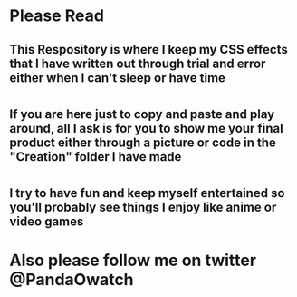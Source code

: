 # Please Read
## This Respository is where I keep my CSS effects that I have written out through trial and error either when I can't sleep or have time

# 
## If you are here just to copy and paste and play around, all I ask is for you to show me your final product either through a picture or code in the "Creation" folder I have made 
# 
## I try to have fun and keep myself entertained so you'll probably see things I enjoy like anime or video games

# Also please follow me on twitter @PandaOwatch 
